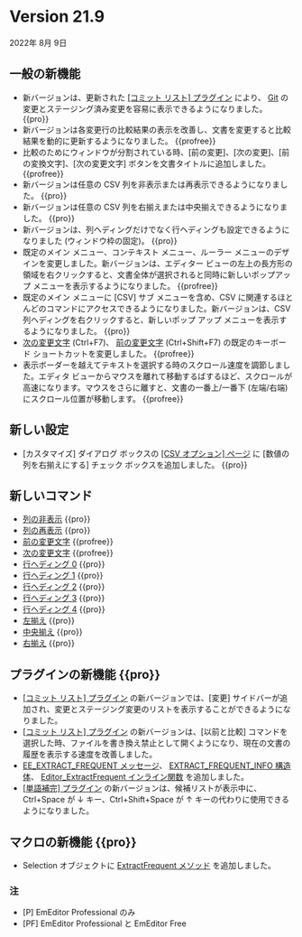 # Version 21.9

2022年 8月 9日

## 一般の新機能

- 新バージョンは、更新された [\[コミット リスト\] プラグイン](../howto/plugin/plugin_commit_list) により、 [Git](https://git-scm.com/) の変更とステージング済み変更を容易に表示できるようになりました。 {{pro}}
- 新バージョンは各変更行の比較結果の表示を改善し、文書を変更すると比較結果を動的に更新するようになりました。 {{profree}}
- 比較のためにウィンドウが分割されている時、\[前の変更\]、\[次の変更\]、\[前の変換文字\]、\[次の変更文字\] ボタンを文書タイトルに追加しました。 {{profree}}
- 新バージョンは任意の CSV 列を非表示または再表示できるようになりました。 {{pro}}
- 新バージョンは任意の CSV 列を右揃えまたは中央揃えできるようになりました。 {{pro}}
- 新バージョンは、列ヘディングだけでなく行ヘディングも設定できるようになりました (ウィンドウ枠の固定)。 {{pro}}
- 既定のメイン メニュー、コンテキスト メニュー、ルーラー メニューのデザインを変更しました。新バージョンは、エディター ビューの左上の長方形の領域を右クリックすると、文書全体が選択されると同時に新しいポップアップ メニューを表示するようになりました。 {{profree}}
- 既定のメイン メニューに \[CSV\] サブ メニューを含め、CSV に関連するほとんどのコマンドにアクセスできるようになりました。新バージョンは、CSV 列ヘディングを右クリックすると、新しいポップ アップ メニューを表示するようになりました。 {{pro}}
- [次の変更文字](../cmd/diff/compare_next_char) (Ctrl+F7)、 [前の変更文字](../cmd/diff/compare_prev_char) (Ctrl+Shift+F7) の既定のキーボード ショートカットを変更しました。 {{profree}}
- 表示ボーダーを越えてテキストを選択する時のスクロール速度を調節しました。エディタ ビューからマウスを離れて移動するばするほど、スクロールが高速になります。マウスをさらに離すと、文書の一番上/一番下 (左端/右端) にスクロール位置が移動します。 {{profree}}

## 新しい設定

- \[カスタマイズ\] ダイアログ ボックスの [\[CSV オプション\] ページ](../dlg/customize/csv_options/index) に \[数値の列を右揃えにする\] チェック ボックスを追加しました。 {{pro}}

## 新しいコマンド

- [列の非表示](../cmd/csv/hide_column) {{pro}}
- [列の再表示](../cmd/csv/unhide_column) {{pro}}
- [前の変更文字](../cmd/diff/compare_prev_char) {{profree}}
- [次の変更文字](../cmd/diff/compare_next_char) {{profree}}
- [行ヘディング 0](../cmd/csv/row_heading_reset) {{pro}}
- [行ヘディング 1](../cmd/csv/row_heading_1) {{pro}}
- [行ヘディング 2](../cmd/csv/row_heading_2) {{pro}}
- [行ヘディング 3](../cmd/csv/row_heading_3) {{pro}}
- [行ヘディング 4](../cmd/csv/row_heading_4) {{pro}}
- [左揃え](../cmd/csv/align_left) {{pro}}
- [中央揃え](../cmd/csv/align_center) {{pro}}
- [右揃え](../cmd/csv/align_right) {{pro}}

## プラグインの新機能 {{pro}}

- [\[コミット リスト\] プラグイン](../howto/plugin/plugin_commit_list) の新バージョンでは、\[変更\] サイドバーが追加され、変更とステージング変更のリストを表示することができるようになりました。
- [\[コミット リスト\] プラグイン](../howto/plugin/plugin_commit_list) の新バージョンは、\[以前と比較\] コマンドを選択した時、ファイルを書き換え禁止として開くようになり、現在の文書の履歴を表示する速度を改善しました。
- [EE\_EXTRACT\_FREQUENT メッセージ](../plugin/message/ee_extract_frequent)、 [EXTRACT\_FREQUENT\_INFO 構造体](../plugin/structure/extract_frequent_info)、 [Editor\_ExtractFrequent インライン関数](../plugin/macro/editor_extractfrequent) を追加しました。
- [\[単語補完\] プラグイン](../howto/plugin/plugin_wordcomplete) の新バージョンは、候補リストが表示中に、Ctrl+Space が ↓ キー、Ctrl+Shift+Space が ↑ キーの代わりに使用できるようになりました。

## マクロの新機能 {{pro}}

- Selection オブジェクトに [ExtractFrequent メソッド](../macro/selection/extract_frequent) を追加しました。

### 注

- \[P\] EmEditor Professional のみ
- \[PF\] EmEditor Professional と EmEditor Free
